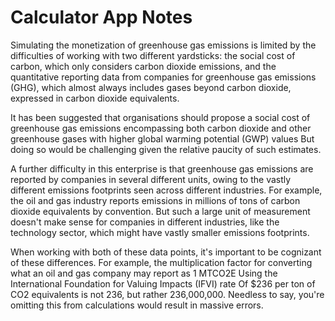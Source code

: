 # Calculator App Notes

Simulating the monetization of greenhouse gas emissions is limited by the difficulties of working with two different yardsticks: the social cost of carbon, which only considers carbon dioxide emissions, and the quantitative reporting data from companies for greenhouse gas emissions (GHG), which almost always includes gases beyond carbon dioxide, expressed in carbon dioxide equivalents. 

 It has been suggested that organisations should propose a social cost of greenhouse gas emissions encompassing both carbon dioxide and other greenhouse gases with higher global warming potential (GWP) values But doing so would be challenging given the relative paucity of such estimates. 

 A further difficulty in this enterprise is that greenhouse gas emissions are reported by companies in several different units, owing to the vastly different emissions footprints seen across different industries. For example, the oil and gas industry reports emissions in millions of tons of carbon dioxide equivalents by convention. But such a large unit of measurement doesn't make sense for companies in different industries, like the technology sector, which might have vastly smaller emissions footprints. 

 When working with both of these data points, it's important to be cognizant of these differences. For example, the multiplication factor for converting what an oil and gas company may report as 1 MTCO2E Using the International Foundation for Valuing Impacts (IFVI) rate Of $236 per ton of CO2 equivalents is not 236, but rather 236,000,000. Needless to say, you're omitting this from calculations would result in massive errors. 